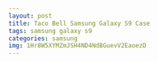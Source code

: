 ```yaml
---
layout: post
title: Taco Bell Samsung Galaxy S9 Case
tags: samsung galaxy s9
categories: samsung
img: 1Hr8W5XYMZmJSH4ND4NdBGuevV2EaoezD
---
```

